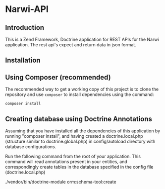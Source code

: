 Narwi-API
=======================

Introduction
------------
This is a Zend Framework, Doctrine application for REST APIs for the Narwi application. The rest api's expect and return data in json format. 

Installation
------------

Using Composer (recommended)
----------------------------
The recommended way to get a working copy of this project is to clone the repository
and use `composer` to install dependencies using the command:

    composer install

Creating database using Doctrine Annotations
------------
Assuming that you have installed all the dependencies of this application by running "composer install", and having created a doctrine.local.php (structure similar to doctrine.global.php) in config/autoload directory with database configurations.

Run the following command from the root of your application. This command will read annotations present in your entities, and correspondingly create tables in the database specified in the config file (doctrine.local.php)

./vendor/bin/doctrine-module orm:schema-tool:create

